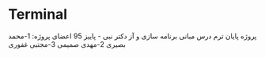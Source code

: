 # Terminal
پروژه پایان ترم درس مبانی برنامه سازی و آز دکتر نبی - پاییز 95
اعضای پروژه:
1-محمد بصیری
2-مهدی صمیمی
3-مجتبی غفوری

